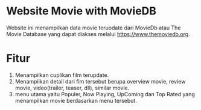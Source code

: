 # Website Movie with MovieDB
Website ini menampilkan data movie teruodate dari MovieDb atau The Movie Database yang dapat diakses melalui https://www.themoviedb.org.
# Fitur
1. Menampilkan cuplikan film terupdate.
2. Menampilkan detail dari fim tersebut berupa overview movie, review movie, video(trailer, teaser, dll), similar movie.
3. menu utama yaitu Populer, Now Playing, UpComing dan Top Rated yang menampilkan movie berdasarkan menu tersebut.
